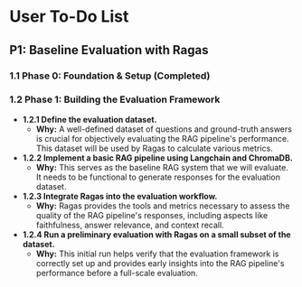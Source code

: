 # User To-Do List

## P1: Baseline Evaluation with Ragas

### 1.1 Phase 0: Foundation & Setup (Completed)

### 1.2 Phase 1: Building the Evaluation Framework

*   **1.2.1 Define the evaluation dataset.**
    *   **Why:** A well-defined dataset of questions and ground-truth answers is crucial for objectively evaluating the RAG pipeline's performance. This dataset will be used by Ragas to calculate various metrics.
*   **1.2.2 Implement a basic RAG pipeline using Langchain and ChromaDB.**
    *   **Why:** This serves as the baseline RAG system that we will evaluate. It needs to be functional to generate responses for the evaluation dataset.
*   **1.2.3 Integrate Ragas into the evaluation workflow.**
    *   **Why:** Ragas provides the tools and metrics necessary to assess the quality of the RAG pipeline's responses, including aspects like faithfulness, answer relevance, and context recall.
*   **1.2.4 Run a preliminary evaluation with Ragas on a small subset of the dataset.**
    *   **Why:** This initial run helps verify that the evaluation framework is correctly set up and provides early insights into the RAG pipeline's performance before a full-scale evaluation.